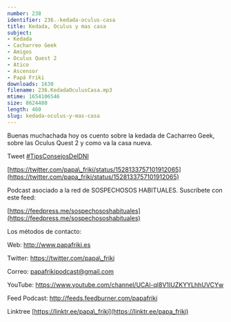 ```yaml
---
number: 238
identifier: 236.-kedada-oculus-casa
title: Kedada, Oculus y mas casa
subject:
- Kedada
- Cacharreo Geek
- Amigos
- Oculus Quest 2
- Atico
- Ascensor
- Papá Friki
downloads: 1630
filename: 236.KedadaOculusCasa.mp3
mtime: 1654106546
size: 8624480
length: 460
slug: kedada-oculus-y-mas-casa
---
```

Buenas muchachada hoy os cuento sobre la kedada de Cacharreo Geek, sobre las Oculus Quest 2 y como va la casa nueva.

Tweet [#TipsConsejosDelDNI](https://twitter.com/hashtag/TipsConsejosDelDNI?src=hashtag_click)

[https://twitter.com/papa\_friki/status/1528133757101912065](https://twitter.com/papa_friki/status/1528133757101912065)  

Podcast asociado a la red de SOSPECHOSOS HABITUALES. Suscríbete con este feed:

[https://feedpress.me/sospechososhabituales](https://feedpress.me/sospechososhabituales)

Los métodos de contacto:

Web: http://www.papafriki.es

Twitter: https://twitter.com/papa\_friki

Correo: papafrikipodcast@gmail.com

YouTube: https://www.youtube.com/channel/UCAl-ql8V1IUZKYYLhhUVCYw

Feed Podcast: http://feeds.feedburner.com/papafriki

Linktree [https://linktr.ee/papa\_friki](https://linktr.ee/papa_friki)